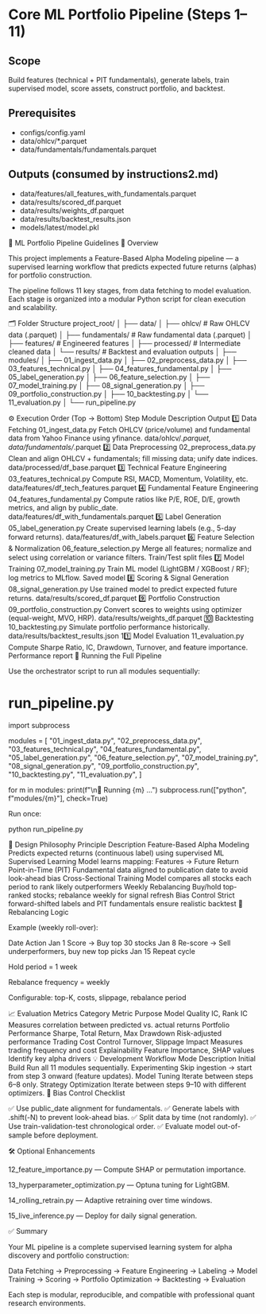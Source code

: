 # Core ML Portfolio Pipeline (Steps 1–11)

## Scope
Build features (technical + PIT fundamentals), generate labels, train supervised model,
score assets, construct portfolio, and backtest.

## Prerequisites
- configs/config.yaml
- data/ohlcv/*.parquet
- data/fundamentals/fundamentals.parquet

## Outputs (consumed by instructions2.md)
- data/features/all_features_with_fundamentals.parquet
- data/results/scored_df.parquet
- data/results/weights_df.parquet
- data/results/backtest_results.json
- models/latest/model.pkl

🧠 ML Portfolio Pipeline Guidelines
📘 Overview

This project implements a Feature-Based Alpha Modeling pipeline — a supervised learning workflow that predicts expected future returns (alphas) for portfolio construction.

The pipeline follows 11 key stages, from data fetching to model evaluation.
Each stage is organized into a modular Python script for clean execution and scalability.

🗂️ Folder Structure
project_root/
│
├── data/
│   ├── ohlcv/               # Raw OHLCV data (.parquet)
│   ├── fundamentals/        # Raw fundamental data (.parquet)
│   ├── features/            # Engineered features
│   ├── processed/           # Intermediate cleaned data
│   └── results/             # Backtest and evaluation outputs
│
├── modules/
│   ├── 01_ingest_data.py
│   ├── 02_preprocess_data.py
│   ├── 03_features_technical.py
│   ├── 04_features_fundamental.py
│   ├── 05_label_generation.py
│   ├── 06_feature_selection.py
│   ├── 07_model_training.py
│   ├── 08_signal_generation.py
│   ├── 09_portfolio_construction.py
│   ├── 10_backtesting.py
│   └── 11_evaluation.py
│
└── run_pipeline.py

⚙️ Execution Order (Top → Bottom)
Step	Module	Description	Output
1️⃣ Data Fetching	01_ingest_data.py	Fetch OHLCV (price/volume) and fundamental data from Yahoo Finance using yfinance.	data/ohlcv/*.parquet, data/fundamentals/*.parquet
2️⃣ Data Preprocessing	02_preprocess_data.py	Clean and align OHLCV + fundamentals; fill missing data; unify date indices.	data/processed/df_base.parquet
3️⃣ Technical Feature Engineering	03_features_technical.py	Compute RSI, MACD, Momentum, Volatility, etc.	data/features/df_tech_features.parquet
4️⃣ Fundamental Feature Engineering	04_features_fundamental.py	Compute ratios like P/E, ROE, D/E, growth metrics, and align by public_date.	data/features/df_with_fundamentals.parquet
5️⃣ Label Generation	05_label_generation.py	Create supervised learning labels (e.g., 5-day forward returns).	data/features/df_with_labels.parquet
6️⃣ Feature Selection & Normalization	06_feature_selection.py	Merge all features; normalize and select using correlation or variance filters.	Train/Test split files
7️⃣ Model Training	07_model_training.py	Train ML model (LightGBM / XGBoost / RF); log metrics to MLflow.	Saved model
8️⃣ Scoring & Signal Generation	08_signal_generation.py	Use trained model to predict expected future returns.	data/results/scored_df.parquet
9️⃣ Portfolio Construction	09_portfolio_construction.py	Convert scores to weights using optimizer (equal-weight, MVO, HRP).	data/results/weights_df.parquet
🔟 Backtesting	10_backtesting.py	Simulate portfolio performance historically.	data/results/backtest_results.json
11️⃣ Model Evaluation	11_evaluation.py	Compute Sharpe Ratio, IC, Drawdown, Turnover, and feature importance.	Performance report
🚀 Running the Full Pipeline

Use the orchestrator script to run all modules sequentially:

# run_pipeline.py
import subprocess

modules = [
    "01_ingest_data.py",
    "02_preprocess_data.py",
    "03_features_technical.py",
    "04_features_fundamental.py",
    "05_label_generation.py",
    "06_feature_selection.py",
    "07_model_training.py",
    "08_signal_generation.py",
    "09_portfolio_construction.py",
    "10_backtesting.py",
    "11_evaluation.py",
]

for m in modules:
    print(f"\n🚀 Running {m} ...")
    subprocess.run(["python", f"modules/{m}"], check=True)


Run once:

python run_pipeline.py

🧠 Design Philosophy
Principle	Description
Feature-Based Alpha Modeling	Predicts expected returns (continuous label) using supervised ML
Supervised Learning	Model learns mapping: Features → Future Return
Point-in-Time (PIT)	Fundamental data aligned to publication date to avoid look-ahead bias
Cross-Sectional Training	Model compares all stocks each period to rank likely outperformers
Weekly Rebalancing	Buy/hold top-ranked stocks; rebalance weekly for signal refresh
Bias Control	Strict forward-shifted labels and PIT fundamentals ensure realistic backtest
🧩 Rebalancing Logic

Example (weekly roll-over):

Date	Action
Jan 1	Score → Buy top 30 stocks
Jan 8	Re-score → Sell underperformers, buy new top picks
Jan 15	Repeat cycle

Hold period = 1 week

Rebalance frequency = weekly

Configurable: top-K, costs, slippage, rebalance period

📈 Evaluation Metrics
Category	Metric	Purpose
Model Quality	IC, Rank IC	Measures correlation between predicted vs. actual returns
Portfolio Performance	Sharpe, Total Return, Max Drawdown	Risk-adjusted performance
Trading Cost Control	Turnover, Slippage Impact	Measures trading frequency and cost
Explainability	Feature Importance, SHAP values	Identify key alpha drivers
💡 Development Workflow
Mode	Description
Initial Build	Run all 11 modules sequentially.
Experimenting	Skip ingestion → start from step 3 onward (feature updates).
Model Tuning	Iterate between steps 6–8 only.
Strategy Optimization	Iterate between steps 9–10 with different optimizers.
🧱 Bias Control Checklist

✅ Use public_date alignment for fundamentals.
✅ Generate labels with .shift(-N) to prevent look-ahead bias.
✅ Split data by time (not randomly).
✅ Use train-validation-test chronological order.
✅ Evaluate model out-of-sample before deployment.

🛠️ Optional Enhancements

12_feature_importance.py — Compute SHAP or permutation importance.

13_hyperparameter_optimization.py — Optuna tuning for LightGBM.

14_rolling_retrain.py — Adaptive retraining over time windows.

15_live_inference.py — Deploy for daily signal generation.

✅ Summary

Your ML pipeline is a complete supervised learning system for alpha discovery and portfolio construction:

Data Fetching → Preprocessing → Feature Engineering → Labeling → Model Training
→ Scoring → Portfolio Optimization → Backtesting → Evaluation


Each step is modular, reproducible, and compatible with professional quant research environments.